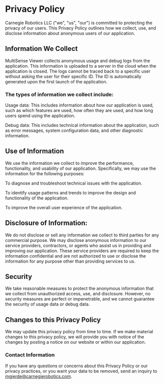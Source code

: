 
<h1>Privacy Policy</h1>

Carnegie Robotics LLC ("we", "us", "our") is committed to protecting the privacy of our users. This Privacy Policy outlines how we collect, use, and disclose information about anonymous users of our application.

<h2>Information We Collect</h2>
MultiSense Viewer collects anonymous usage and debug logs from the application. This information is uploaded to a server in the cloud when the application is closed. The logs cannot be traced back to a specific user without asking the user for their specific ID. The ID is automatically generated upon the first launch of the application.

<h3>The types of information we collect include:</h3>
Usage data: This includes information about how our application is used, such as which features are used, how often they are used, and how long users spend using the application.

Debug data: This includes technical information about the application, such as error messages, system configuration data, and other diagnostic information.

<h2>Use of Information</h2>

We use the information we collect to improve the performance, functionality, and usability of our application. Specifically, we may use the information for the following purposes:

To diagnose and troubleshoot technical issues with the application.

To identify usage patterns and trends to improve the design and functionality of the application.

To improve the overall user experience of the application.
<h2>Disclosure of Information:</h2>

We do not disclose or sell any information we collect to third parties for any commercial purpose. We may disclose anonymous information to our service providers, contractors, or agents who assist us in providing and improving our application. These service providers are required to keep the information confidential and are not authorized to use or disclose the information for any purpose other than providing services to us.
<h2>Security</h2>
We take reasonable measures to protect the anonymous information that we collect from unauthorized access, use, and disclosure. However, no security measures are perfect or impenetrable, and we cannot guarantee the security of usage data or debug data.

<h2>Changes to this Privacy Policy</h2>
We may update this privacy policy from time to time. If we make material changes to this privacy policy, we will provide you with notice of the changes by posting a notice on our website or within our application.
<h3>Contact Information</h3>

If you have any questions or concerns about this Privacy Policy or our privacy practices, or you want your data to be removed, send an inquiry to mgjerde@carnegierobotics.com.
